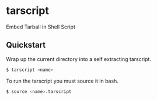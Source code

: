 tarscript
=========

Embed Tarball in Shell Script

Quickstart
----------

Wrap up the current directory into a self extracting tarscript.

```bash
$ tarscript <name>
```

To run the tarscript you must source it in bash.

```bash
$ source <name>.tarscript
```
